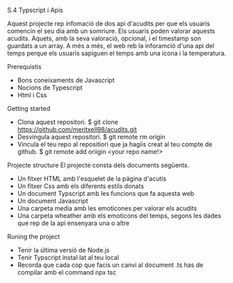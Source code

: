 S.4 Typscript i Apis 

Aquest projecte rep infomació de dos api d'acudits per que els usuaris comencin el seu dia amb un somriure. Els usuaris poden valorar aquests acudits.
Aquets, amb la seva valoració, opcional, i el timestamp son guardats a un array. A més a més, el web reb la inforamció d'una api del temps perque els usuaris 
sapiguen el temps amb una icona i la temperatura. 

Prerequistis
- Bons coneixaments de Javascript
- Nocions de Typescript
- Html i Css

Getting started 
- Clona aquest repositori. $ git clone <https://github.com/meritxell98/acudits.git>
- Desvingula aquest repositori. $ git remote rm origin 
- Vincula el teu repo al repositiori que ja hagiis creat al teu compte de github. $ git remote add oriigin <your repo name!>

Projecte structure 
El projecte consta dels documents següents.

- Un fitxer HTML amb l'esquelet de la página d'acutis
- Un fitxer Css amb els diferents estils donats
- Un document Typscript amb les funcions que fa aquesta web
- Un document Javascript
- Una carpeta media amb les emoticones per valorar els acudits
- Una carpeta wheather amb els emoticons del temps, segons les dades que rep de la api ensenyara una o altre

Runing the project
- Tenir la última versió de Node.js
- Tenir Typscript instal·lat al teu local
- Recorda que cada cop que facis un canvi al document .ts has de compilar amb el command npx tsc 

